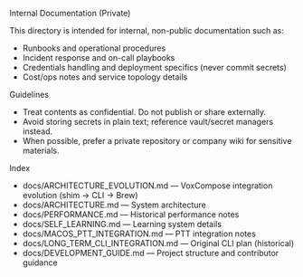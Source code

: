 Internal Documentation (Private)

This directory is intended for internal, non-public documentation such as:
- Runbooks and operational procedures
- Incident response and on-call playbooks
- Credentials handling and deployment specifics (never commit secrets)
- Cost/ops notes and service topology details

Guidelines
- Treat contents as confidential. Do not publish or share externally.
- Avoid storing secrets in plain text; reference vault/secret managers instead.
- When possible, prefer a private repository or company wiki for sensitive materials.

Index
- docs/ARCHITECTURE_EVOLUTION.md — VoxCompose integration evolution (shim → CLI → Brew)
- docs/ARCHITECTURE.md — System architecture
- docs/PERFORMANCE.md — Historical performance notes
- docs/SELF_LEARNING.md — Learning system details
- docs/MACOS_PTT_INTEGRATION.md — PTT integration notes
- docs/LONG_TERM_CLI_INTEGRATION.md — Original CLI plan (historical)
- docs/DEVELOPMENT_GUIDE.md — Project structure and contributor guidance

